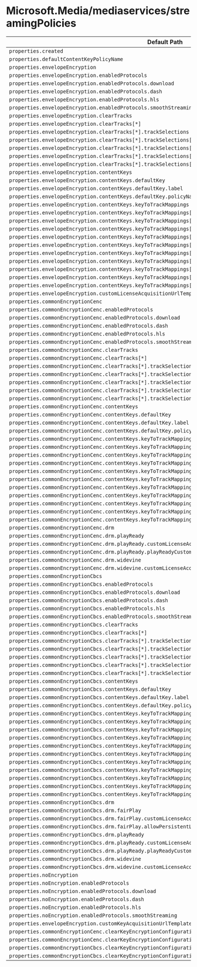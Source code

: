 # Microsoft.Media/mediaservices/streamingPolicies

| Default Path | Alias |
|---|---|
| `properties.created` | `Microsoft.Media/mediaServices/streamingPolicies/created` |
| `properties.defaultContentKeyPolicyName` | `Microsoft.Media/mediaServices/streamingPolicies/defaultContentKeyPolicyName` |
| `properties.envelopeEncryption` | `Microsoft.Media/mediaServices/streamingPolicies/envelopeEncryption` |
| `properties.envelopeEncryption.enabledProtocols` | `Microsoft.Media/mediaServices/streamingPolicies/envelopeEncryption.enabledProtocols` |
| `properties.envelopeEncryption.enabledProtocols.download` | `Microsoft.Media/mediaServices/streamingPolicies/envelopeEncryption.enabledProtocols.download` |
| `properties.envelopeEncryption.enabledProtocols.dash` | `Microsoft.Media/mediaServices/streamingPolicies/envelopeEncryption.enabledProtocols.dash` |
| `properties.envelopeEncryption.enabledProtocols.hls` | `Microsoft.Media/mediaServices/streamingPolicies/envelopeEncryption.enabledProtocols.hls` |
| `properties.envelopeEncryption.enabledProtocols.smoothStreaming` | `Microsoft.Media/mediaServices/streamingPolicies/envelopeEncryption.enabledProtocols.smoothStreaming` |
| `properties.envelopeEncryption.clearTracks` | `Microsoft.Media/mediaServices/streamingPolicies/envelopeEncryption.clearTracks` |
| `properties.envelopeEncryption.clearTracks[*]` | `Microsoft.Media/mediaServices/streamingPolicies/envelopeEncryption.clearTracks[*]` |
| `properties.envelopeEncryption.clearTracks[*].trackSelections` | `Microsoft.Media/mediaServices/streamingPolicies/envelopeEncryption.clearTracks[*].trackSelections` |
| `properties.envelopeEncryption.clearTracks[*].trackSelections[*]` | `Microsoft.Media/mediaServices/streamingPolicies/envelopeEncryption.clearTracks[*].trackSelections[*]` |
| `properties.envelopeEncryption.clearTracks[*].trackSelections[*].property` | `Microsoft.Media/mediaServices/streamingPolicies/envelopeEncryption.clearTracks[*].trackSelections[*].property` |
| `properties.envelopeEncryption.clearTracks[*].trackSelections[*].operation` | `Microsoft.Media/mediaServices/streamingPolicies/envelopeEncryption.clearTracks[*].trackSelections[*].operation` |
| `properties.envelopeEncryption.clearTracks[*].trackSelections[*].value` | `Microsoft.Media/mediaServices/streamingPolicies/envelopeEncryption.clearTracks[*].trackSelections[*].value` |
| `properties.envelopeEncryption.contentKeys` | `Microsoft.Media/mediaServices/streamingPolicies/envelopeEncryption.contentKeys` |
| `properties.envelopeEncryption.contentKeys.defaultKey` | `Microsoft.Media/mediaServices/streamingPolicies/envelopeEncryption.contentKeys.defaultKey` |
| `properties.envelopeEncryption.contentKeys.defaultKey.label` | `Microsoft.Media/mediaServices/streamingPolicies/envelopeEncryption.contentKeys.defaultKey.label` |
| `properties.envelopeEncryption.contentKeys.defaultKey.policyName` | `Microsoft.Media/mediaServices/streamingPolicies/envelopeEncryption.contentKeys.defaultKey.policyName` |
| `properties.envelopeEncryption.contentKeys.keyToTrackMappings` | `Microsoft.Media/mediaServices/streamingPolicies/envelopeEncryption.contentKeys.keyToTrackMappings` |
| `properties.envelopeEncryption.contentKeys.keyToTrackMappings[*]` | `Microsoft.Media/mediaServices/streamingPolicies/envelopeEncryption.contentKeys.keyToTrackMappings[*]` |
| `properties.envelopeEncryption.contentKeys.keyToTrackMappings[*].label` | `Microsoft.Media/mediaServices/streamingPolicies/envelopeEncryption.contentKeys.keyToTrackMappings[*].label` |
| `properties.envelopeEncryption.contentKeys.keyToTrackMappings[*].policyName` | `Microsoft.Media/mediaServices/streamingPolicies/envelopeEncryption.contentKeys.keyToTrackMappings[*].policyName` |
| `properties.envelopeEncryption.contentKeys.keyToTrackMappings[*].tracks` | `Microsoft.Media/mediaServices/streamingPolicies/envelopeEncryption.contentKeys.keyToTrackMappings[*].tracks` |
| `properties.envelopeEncryption.contentKeys.keyToTrackMappings[*].tracks[*]` | `Microsoft.Media/mediaServices/streamingPolicies/envelopeEncryption.contentKeys.keyToTrackMappings[*].tracks[*]` |
| `properties.envelopeEncryption.contentKeys.keyToTrackMappings[*].tracks[*].trackSelections` | `Microsoft.Media/mediaServices/streamingPolicies/envelopeEncryption.contentKeys.keyToTrackMappings[*].tracks[*].trackSelections` |
| `properties.envelopeEncryption.contentKeys.keyToTrackMappings[*].tracks[*].trackSelections[*]` | `Microsoft.Media/mediaServices/streamingPolicies/envelopeEncryption.contentKeys.keyToTrackMappings[*].tracks[*].trackSelections[*]` |
| `properties.envelopeEncryption.contentKeys.keyToTrackMappings[*].tracks[*].trackSelections[*].property` | `Microsoft.Media/mediaServices/streamingPolicies/envelopeEncryption.contentKeys.keyToTrackMappings[*].tracks[*].trackSelections[*].property` |
| `properties.envelopeEncryption.contentKeys.keyToTrackMappings[*].tracks[*].trackSelections[*].operation` | `Microsoft.Media/mediaServices/streamingPolicies/envelopeEncryption.contentKeys.keyToTrackMappings[*].tracks[*].trackSelections[*].operation` |
| `properties.envelopeEncryption.contentKeys.keyToTrackMappings[*].tracks[*].trackSelections[*].value` | `Microsoft.Media/mediaServices/streamingPolicies/envelopeEncryption.contentKeys.keyToTrackMappings[*].tracks[*].trackSelections[*].value` |
| `properties.envelopeEncryption.customLicenseAcquisitionUrlTemplate` | `Microsoft.Media/mediaServices/streamingPolicies/envelopeEncryption.customLicenseAcquisitionUrlTemplate` |
| `properties.commonEncryptionCenc` | `Microsoft.Media/mediaServices/streamingPolicies/commonEncryptionCenc` |
| `properties.commonEncryptionCenc.enabledProtocols` | `Microsoft.Media/mediaServices/streamingPolicies/commonEncryptionCenc.enabledProtocols` |
| `properties.commonEncryptionCenc.enabledProtocols.download` | `Microsoft.Media/mediaServices/streamingPolicies/commonEncryptionCenc.enabledProtocols.download` |
| `properties.commonEncryptionCenc.enabledProtocols.dash` | `Microsoft.Media/mediaServices/streamingPolicies/commonEncryptionCenc.enabledProtocols.dash` |
| `properties.commonEncryptionCenc.enabledProtocols.hls` | `Microsoft.Media/mediaServices/streamingPolicies/commonEncryptionCenc.enabledProtocols.hls` |
| `properties.commonEncryptionCenc.enabledProtocols.smoothStreaming` | `Microsoft.Media/mediaServices/streamingPolicies/commonEncryptionCenc.enabledProtocols.smoothStreaming` |
| `properties.commonEncryptionCenc.clearTracks` | `Microsoft.Media/mediaServices/streamingPolicies/commonEncryptionCenc.clearTracks` |
| `properties.commonEncryptionCenc.clearTracks[*]` | `Microsoft.Media/mediaServices/streamingPolicies/commonEncryptionCenc.clearTracks[*]` |
| `properties.commonEncryptionCenc.clearTracks[*].trackSelections` | `Microsoft.Media/mediaServices/streamingPolicies/commonEncryptionCenc.clearTracks[*].trackSelections` |
| `properties.commonEncryptionCenc.clearTracks[*].trackSelections[*]` | `Microsoft.Media/mediaServices/streamingPolicies/commonEncryptionCenc.clearTracks[*].trackSelections[*]` |
| `properties.commonEncryptionCenc.clearTracks[*].trackSelections[*].property` | `Microsoft.Media/mediaServices/streamingPolicies/commonEncryptionCenc.clearTracks[*].trackSelections[*].property` |
| `properties.commonEncryptionCenc.clearTracks[*].trackSelections[*].operation` | `Microsoft.Media/mediaServices/streamingPolicies/commonEncryptionCenc.clearTracks[*].trackSelections[*].operation` |
| `properties.commonEncryptionCenc.clearTracks[*].trackSelections[*].value` | `Microsoft.Media/mediaServices/streamingPolicies/commonEncryptionCenc.clearTracks[*].trackSelections[*].value` |
| `properties.commonEncryptionCenc.contentKeys` | `Microsoft.Media/mediaServices/streamingPolicies/commonEncryptionCenc.contentKeys` |
| `properties.commonEncryptionCenc.contentKeys.defaultKey` | `Microsoft.Media/mediaServices/streamingPolicies/commonEncryptionCenc.contentKeys.defaultKey` |
| `properties.commonEncryptionCenc.contentKeys.defaultKey.label` | `Microsoft.Media/mediaServices/streamingPolicies/commonEncryptionCenc.contentKeys.defaultKey.label` |
| `properties.commonEncryptionCenc.contentKeys.defaultKey.policyName` | `Microsoft.Media/mediaServices/streamingPolicies/commonEncryptionCenc.contentKeys.defaultKey.policyName` |
| `properties.commonEncryptionCenc.contentKeys.keyToTrackMappings` | `Microsoft.Media/mediaServices/streamingPolicies/commonEncryptionCenc.contentKeys.keyToTrackMappings` |
| `properties.commonEncryptionCenc.contentKeys.keyToTrackMappings[*]` | `Microsoft.Media/mediaServices/streamingPolicies/commonEncryptionCenc.contentKeys.keyToTrackMappings[*]` |
| `properties.commonEncryptionCenc.contentKeys.keyToTrackMappings[*].label` | `Microsoft.Media/mediaServices/streamingPolicies/commonEncryptionCenc.contentKeys.keyToTrackMappings[*].label` |
| `properties.commonEncryptionCenc.contentKeys.keyToTrackMappings[*].policyName` | `Microsoft.Media/mediaServices/streamingPolicies/commonEncryptionCenc.contentKeys.keyToTrackMappings[*].policyName` |
| `properties.commonEncryptionCenc.contentKeys.keyToTrackMappings[*].tracks` | `Microsoft.Media/mediaServices/streamingPolicies/commonEncryptionCenc.contentKeys.keyToTrackMappings[*].tracks` |
| `properties.commonEncryptionCenc.contentKeys.keyToTrackMappings[*].tracks[*]` | `Microsoft.Media/mediaServices/streamingPolicies/commonEncryptionCenc.contentKeys.keyToTrackMappings[*].tracks[*]` |
| `properties.commonEncryptionCenc.contentKeys.keyToTrackMappings[*].tracks[*].trackSelections` | `Microsoft.Media/mediaServices/streamingPolicies/commonEncryptionCenc.contentKeys.keyToTrackMappings[*].tracks[*].trackSelections` |
| `properties.commonEncryptionCenc.contentKeys.keyToTrackMappings[*].tracks[*].trackSelections[*]` | `Microsoft.Media/mediaServices/streamingPolicies/commonEncryptionCenc.contentKeys.keyToTrackMappings[*].tracks[*].trackSelections[*]` |
| `properties.commonEncryptionCenc.contentKeys.keyToTrackMappings[*].tracks[*].trackSelections[*].property` | `Microsoft.Media/mediaServices/streamingPolicies/commonEncryptionCenc.contentKeys.keyToTrackMappings[*].tracks[*].trackSelections[*].property` |
| `properties.commonEncryptionCenc.contentKeys.keyToTrackMappings[*].tracks[*].trackSelections[*].operation` | `Microsoft.Media/mediaServices/streamingPolicies/commonEncryptionCenc.contentKeys.keyToTrackMappings[*].tracks[*].trackSelections[*].operation` |
| `properties.commonEncryptionCenc.contentKeys.keyToTrackMappings[*].tracks[*].trackSelections[*].value` | `Microsoft.Media/mediaServices/streamingPolicies/commonEncryptionCenc.contentKeys.keyToTrackMappings[*].tracks[*].trackSelections[*].value` |
| `properties.commonEncryptionCenc.drm` | `Microsoft.Media/mediaServices/streamingPolicies/commonEncryptionCenc.drm` |
| `properties.commonEncryptionCenc.drm.playReady` | `Microsoft.Media/mediaServices/streamingPolicies/commonEncryptionCenc.drm.playReady` |
| `properties.commonEncryptionCenc.drm.playReady.customLicenseAcquisitionUrlTemplate` | `Microsoft.Media/mediaServices/streamingPolicies/commonEncryptionCenc.drm.playReady.customLicenseAcquisitionUrlTemplate` |
| `properties.commonEncryptionCenc.drm.playReady.playReadyCustomAttributes` | `Microsoft.Media/mediaServices/streamingPolicies/commonEncryptionCenc.drm.playReady.playReadyCustomAttributes` |
| `properties.commonEncryptionCenc.drm.widevine` | `Microsoft.Media/mediaServices/streamingPolicies/commonEncryptionCenc.drm.widevine` |
| `properties.commonEncryptionCenc.drm.widevine.customLicenseAcquisitionUrlTemplate` | `Microsoft.Media/mediaServices/streamingPolicies/commonEncryptionCenc.drm.widevine.customLicenseAcquisitionUrlTemplate` |
| `properties.commonEncryptionCbcs` | `Microsoft.Media/mediaServices/streamingPolicies/commonEncryptionCbcs` |
| `properties.commonEncryptionCbcs.enabledProtocols` | `Microsoft.Media/mediaServices/streamingPolicies/commonEncryptionCbcs.enabledProtocols` |
| `properties.commonEncryptionCbcs.enabledProtocols.download` | `Microsoft.Media/mediaServices/streamingPolicies/commonEncryptionCbcs.enabledProtocols.download` |
| `properties.commonEncryptionCbcs.enabledProtocols.dash` | `Microsoft.Media/mediaServices/streamingPolicies/commonEncryptionCbcs.enabledProtocols.dash` |
| `properties.commonEncryptionCbcs.enabledProtocols.hls` | `Microsoft.Media/mediaServices/streamingPolicies/commonEncryptionCbcs.enabledProtocols.hls` |
| `properties.commonEncryptionCbcs.enabledProtocols.smoothStreaming` | `Microsoft.Media/mediaServices/streamingPolicies/commonEncryptionCbcs.enabledProtocols.smoothStreaming` |
| `properties.commonEncryptionCbcs.clearTracks` | `Microsoft.Media/mediaServices/streamingPolicies/commonEncryptionCbcs.clearTracks` |
| `properties.commonEncryptionCbcs.clearTracks[*]` | `Microsoft.Media/mediaServices/streamingPolicies/commonEncryptionCbcs.clearTracks[*]` |
| `properties.commonEncryptionCbcs.clearTracks[*].trackSelections` | `Microsoft.Media/mediaServices/streamingPolicies/commonEncryptionCbcs.clearTracks[*].trackSelections` |
| `properties.commonEncryptionCbcs.clearTracks[*].trackSelections[*]` | `Microsoft.Media/mediaServices/streamingPolicies/commonEncryptionCbcs.clearTracks[*].trackSelections[*]` |
| `properties.commonEncryptionCbcs.clearTracks[*].trackSelections[*].property` | `Microsoft.Media/mediaServices/streamingPolicies/commonEncryptionCbcs.clearTracks[*].trackSelections[*].property` |
| `properties.commonEncryptionCbcs.clearTracks[*].trackSelections[*].operation` | `Microsoft.Media/mediaServices/streamingPolicies/commonEncryptionCbcs.clearTracks[*].trackSelections[*].operation` |
| `properties.commonEncryptionCbcs.clearTracks[*].trackSelections[*].value` | `Microsoft.Media/mediaServices/streamingPolicies/commonEncryptionCbcs.clearTracks[*].trackSelections[*].value` |
| `properties.commonEncryptionCbcs.contentKeys` | `Microsoft.Media/mediaServices/streamingPolicies/commonEncryptionCbcs.contentKeys` |
| `properties.commonEncryptionCbcs.contentKeys.defaultKey` | `Microsoft.Media/mediaServices/streamingPolicies/commonEncryptionCbcs.contentKeys.defaultKey` |
| `properties.commonEncryptionCbcs.contentKeys.defaultKey.label` | `Microsoft.Media/mediaServices/streamingPolicies/commonEncryptionCbcs.contentKeys.defaultKey.label` |
| `properties.commonEncryptionCbcs.contentKeys.defaultKey.policyName` | `Microsoft.Media/mediaServices/streamingPolicies/commonEncryptionCbcs.contentKeys.defaultKey.policyName` |
| `properties.commonEncryptionCbcs.contentKeys.keyToTrackMappings` | `Microsoft.Media/mediaServices/streamingPolicies/commonEncryptionCbcs.contentKeys.keyToTrackMappings` |
| `properties.commonEncryptionCbcs.contentKeys.keyToTrackMappings[*]` | `Microsoft.Media/mediaServices/streamingPolicies/commonEncryptionCbcs.contentKeys.keyToTrackMappings[*]` |
| `properties.commonEncryptionCbcs.contentKeys.keyToTrackMappings[*].label` | `Microsoft.Media/mediaServices/streamingPolicies/commonEncryptionCbcs.contentKeys.keyToTrackMappings[*].label` |
| `properties.commonEncryptionCbcs.contentKeys.keyToTrackMappings[*].policyName` | `Microsoft.Media/mediaServices/streamingPolicies/commonEncryptionCbcs.contentKeys.keyToTrackMappings[*].policyName` |
| `properties.commonEncryptionCbcs.contentKeys.keyToTrackMappings[*].tracks` | `Microsoft.Media/mediaServices/streamingPolicies/commonEncryptionCbcs.contentKeys.keyToTrackMappings[*].tracks` |
| `properties.commonEncryptionCbcs.contentKeys.keyToTrackMappings[*].tracks[*]` | `Microsoft.Media/mediaServices/streamingPolicies/commonEncryptionCbcs.contentKeys.keyToTrackMappings[*].tracks[*]` |
| `properties.commonEncryptionCbcs.contentKeys.keyToTrackMappings[*].tracks[*].trackSelections` | `Microsoft.Media/mediaServices/streamingPolicies/commonEncryptionCbcs.contentKeys.keyToTrackMappings[*].tracks[*].trackSelections` |
| `properties.commonEncryptionCbcs.contentKeys.keyToTrackMappings[*].tracks[*].trackSelections[*]` | `Microsoft.Media/mediaServices/streamingPolicies/commonEncryptionCbcs.contentKeys.keyToTrackMappings[*].tracks[*].trackSelections[*]` |
| `properties.commonEncryptionCbcs.contentKeys.keyToTrackMappings[*].tracks[*].trackSelections[*].property` | `Microsoft.Media/mediaServices/streamingPolicies/commonEncryptionCbcs.contentKeys.keyToTrackMappings[*].tracks[*].trackSelections[*].property` |
| `properties.commonEncryptionCbcs.contentKeys.keyToTrackMappings[*].tracks[*].trackSelections[*].operation` | `Microsoft.Media/mediaServices/streamingPolicies/commonEncryptionCbcs.contentKeys.keyToTrackMappings[*].tracks[*].trackSelections[*].operation` |
| `properties.commonEncryptionCbcs.contentKeys.keyToTrackMappings[*].tracks[*].trackSelections[*].value` | `Microsoft.Media/mediaServices/streamingPolicies/commonEncryptionCbcs.contentKeys.keyToTrackMappings[*].tracks[*].trackSelections[*].value` |
| `properties.commonEncryptionCbcs.drm` | `Microsoft.Media/mediaServices/streamingPolicies/commonEncryptionCbcs.drm` |
| `properties.commonEncryptionCbcs.drm.fairPlay` | `Microsoft.Media/mediaServices/streamingPolicies/commonEncryptionCbcs.drm.fairPlay` |
| `properties.commonEncryptionCbcs.drm.fairPlay.customLicenseAcquisitionUrlTemplate` | `Microsoft.Media/mediaServices/streamingPolicies/commonEncryptionCbcs.drm.fairPlay.customLicenseAcquisitionUrlTemplate` |
| `properties.commonEncryptionCbcs.drm.fairPlay.allowPersistentLicense` | `Microsoft.Media/mediaServices/streamingPolicies/commonEncryptionCbcs.drm.fairPlay.allowPersistentLicense` |
| `properties.commonEncryptionCbcs.drm.playReady` | `Microsoft.Media/mediaServices/streamingPolicies/commonEncryptionCbcs.drm.playReady` |
| `properties.commonEncryptionCbcs.drm.playReady.customLicenseAcquisitionUrlTemplate` | `Microsoft.Media/mediaServices/streamingPolicies/commonEncryptionCbcs.drm.playReady.customLicenseAcquisitionUrlTemplate` |
| `properties.commonEncryptionCbcs.drm.playReady.playReadyCustomAttributes` | `Microsoft.Media/mediaServices/streamingPolicies/commonEncryptionCbcs.drm.playReady.playReadyCustomAttributes` |
| `properties.commonEncryptionCbcs.drm.widevine` | `Microsoft.Media/mediaServices/streamingPolicies/commonEncryptionCbcs.drm.widevine` |
| `properties.commonEncryptionCbcs.drm.widevine.customLicenseAcquisitionUrlTemplate` | `Microsoft.Media/mediaServices/streamingPolicies/commonEncryptionCbcs.drm.widevine.customLicenseAcquisitionUrlTemplate` |
| `properties.noEncryption` | `Microsoft.Media/mediaServices/streamingPolicies/noEncryption` |
| `properties.noEncryption.enabledProtocols` | `Microsoft.Media/mediaServices/streamingPolicies/noEncryption.enabledProtocols` |
| `properties.noEncryption.enabledProtocols.download` | `Microsoft.Media/mediaServices/streamingPolicies/noEncryption.enabledProtocols.download` |
| `properties.noEncryption.enabledProtocols.dash` | `Microsoft.Media/mediaServices/streamingPolicies/noEncryption.enabledProtocols.dash` |
| `properties.noEncryption.enabledProtocols.hls` | `Microsoft.Media/mediaServices/streamingPolicies/noEncryption.enabledProtocols.hls` |
| `properties.noEncryption.enabledProtocols.smoothStreaming` | `Microsoft.Media/mediaServices/streamingPolicies/noEncryption.enabledProtocols.smoothStreaming` |
| `properties.envelopeEncryption.customKeyAcquisitionUrlTemplate` | `Microsoft.Media/mediaServices/streamingPolicies/envelopeEncryption.customKeyAcquisitionUrlTemplate` |
| `properties.commonEncryptionCenc.clearKeyEncryptionConfiguration` | `Microsoft.Media/mediaServices/streamingPolicies/commonEncryptionCenc.clearKeyEncryptionConfiguration` |
| `properties.commonEncryptionCenc.clearKeyEncryptionConfiguration.customKeysAcquisitionUrlTemplate` | `Microsoft.Media/mediaServices/streamingPolicies/commonEncryptionCenc.clearKeyEncryptionConfiguration.customKeysAcquisitionUrlTemplate` |
| `properties.commonEncryptionCbcs.clearKeyEncryptionConfiguration` | `Microsoft.Media/mediaServices/streamingPolicies/commonEncryptionCbcs.clearKeyEncryptionConfiguration` |
| `properties.commonEncryptionCbcs.clearKeyEncryptionConfiguration.customKeysAcquisitionUrlTemplate` | `Microsoft.Media/mediaServices/streamingPolicies/commonEncryptionCbcs.clearKeyEncryptionConfiguration.customKeysAcquisitionUrlTemplate` |

